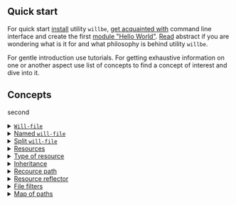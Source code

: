 ## Quick start

For quick start [install](<./tutorial/Instalation.md>) utility `willbe`, [get acquainted with](<./tutorial/CLI.md>) command line interface and create the first [module "Hello World"](<./tutorial/HelloWorld.md>). [Read](<./tutorial/Abstract.md>) abstract if you are wondering what is it for and what philosophy is behind utility `willbe`.

For gentle introduction use tutorials. For getting exhaustive information on one or another aspect use list of concepts to find a concept of interest and dive into it.

## Concepts

second
<details>
  <summary><a href="./concept/WillFile.md"><code>Will-file</code>  </a></summary>
  Configuration for describing and building a module. Each formal module has such a file.
</details>
<details>
  <summary><a href="./concept/WillFileNamedAndSplit.md#Named-will-file">Named <code>will-file</code></a></summary>
  Kind of <code>will-file</code> which has a nonstandard name. It makes possible to have multiple modules with different names in a directory.
</details>
<details>
  <summary><a href="./concept/WillFileNamedAndSplit.md#Split-will-file">Split <code>will-file</code></a></summary>
  Splitting <code>will-file</code> into two files. One of them is for importing data and other is for exporting. It makes possible splitting data related builds and develop a module. Data is related to its exporting paths and can be reused by other modules.
<<<<<<< HEAD
</details>
<details>
  <summary><a href="./concept/Structure.md#Resources">Resources</a></summary>
  Structural and functional element of <code>will-file</code>. Resources of the same type are collected in a section.
</details>
<details>
  <summary><a href="./concept/Structure.md#Type-of-resource">Type of resource</a></summary>
  Functionality associated with a group of resources restricted by its purpose. Examples of types of resources: path, submodule, step, build. Each type of resources has its own purpose and is treated differently by the utility.
</details>
<details>
  <summary><a href="./concept/Inheritance.md">Inheritance</a></summary>
  Approach of description of a module according to which <code>will-file</code> can use (inherit) the values of fields of other resource(s) of the same type.
</details>
<details>
  <summary><a href="./concept/ResourcePath.md#Path">Recource path</a></summary>
    Resource to describe file structure of the module, which has the file paths to files of the module. Paths are collected in section <code>path</code>.
</details>
<details>
  <summary><a href="./concept/ResourceReflector.md#Resource-reflector">Resource reflector</a></summary>
  Resource of section <code>reflector</code>, technique to describe set of files to perform an operation on it.

</details>
<details><summary><a href="./concept/ReflectorFileFilter.md">
      File filters
  </a></summary>
  Technique to describe conditions of selection required files for some operation on group of files. Reflector has two file filters: <code>src</code> and <code>dst</code>.
</details>

<details>
  <summary><a href="./concept/ResourceReflector.md#map-of-paths">Map of paths</a></summary>
  A field of a reflector and a technique to describe the set of files to include as many files as required and to exclude unwanted files with help of excluding conditions and globs.

<details><summary><a href="./concept/ResourceReflector.md#map-of-paths">
      Map of paths
  </a></summary>
  A field of a reflector and a technique to describe set of files to include as many files as required and to exclude unwanted files with help of excluding conditions and globs.
</details>

<details>
<summary><a href="./concept/ResourceStep.md#Resource-step">
      Resource step
  </a></summary>
  <code>Step</code> section resource which is an executing instruction of module building.
</details>
<details><summary><a href="./concept/ResourceBuild.md#Resource-build">
      Resource build
  </a></summary>
  Sequence and conditions of procedures execution to build a module. Developer has to select a particular build calling command <code>.build</code> by name or by constraints.
</details>
<details><summary><a href="./concept/Structure.md#Section-will-file">
      Section <code>will-file</code>
  </a></summary>
  Higher structural element of <code>will-file</code> which consists of resources of single type or fields, which describe the module.
</details>
<details><summary><a href="./concept/SectionAbout.md">
      Section <code>about</code>
  </a></summary>
  The section has descriptive information about the module.
</details>
<details><summary><a href="./concept/ResourcePath.md#Section-path">
      Section <code>path</code>
  </a></summary>
  The section has list of paths for fast understanding of files structure of the module.
</details>
<details><summary><a href="./concept/SectionSubmodule.md">
      Section <code>submodule</code>
  </a></summary>
  The section has information about submodules of the module.
</details>
<details><summary><a href="./concept/ResourceReflector.md#Section-reflector">
      Section <code>reflector</code>
  </a></summary>
  The section has reflectors, special type of resource for operation on groups of files.
</details>
<details><summary><a href="./concept/ResourceStep.md#Section-step">
      Section <code>step</code>
  </a></summary>
  The section has steps which could be used by build for building of the module.
</details>
<details><summary><a href="./concept/ResourceBuild.md#Section-build">
      Section <code>build</code>
  </a></summary>
  Resources of the section describe sequence and conditions of building the module.
</details>
<details><summary><a href="./concept/SectionExported.md">
      Section <code>exported</code>
  </a></summary>
  It is programmatically generated section of <code>out-will-file</code> by exporting a module. It has a list of exported files and is used by other modules for importing the module.
</details>
<details><summary><a href="./concept/ResourceBuild.md#Resource-export">
      Resource export
  </a></summary>
  Special kind of build which required for the module to been used by other developers and modules. Result of exporting is artefacts among wich is <code>out-will-file</code>.
</details>
<details><summary><a href="./concept/WillFileExported.md#Exported-will-file-out-will-file">
      Exported <code>will-file</code> (<code>out-will-file</code>)
  </a></summary>
  <code>Out-will-file</code> - kind of <code>will-file</code> generated by the utility during exporting of a module. Other modules can use the module importing its <code>out-will-file</code>.
</details>
<details><summary><a href="./concept/Module.md#Module">
      Module
  </a></summary>
  Module is set of files described in <code>will-file</code>.
</details>
<details><summary><a href="./concept/Module.md#Submodule">
      Submodule
  </a></summary>
  A module with its own <code>will-file</code> which used but other module (supermodule).
</details>
<details><summary><a href="./concept/Module.md#Supermodule">
      Supermodule
  </a></summary>
  A module which has other modules (submodules).
</details>
<details><summary><a href="./concept/SubmodulesLocalAndRemote.md#Local-submodule">
      Local submodule
  </a></summary>
  A submodule which is located locally.
</details>
<details><summary><a href="./concept/SubmodulesLocalAndRemote.md#Remote-submodule">
      Remote submodule
  </a></summary>
  A module which is located remotely. It should be downloaded to be used.
</details>
<details><summary><a href="./concept/ModuleCurrent.md">
      Current module
  </a></summary>
  A module on which utility will perform operations. By default the module is loaded from file <code>.will.yml</code> of the current directory.
</details>
<details><summary><a href="./concept/SubmoduleInformal.md">
      Informal submodule
  </a></summary>
  Set of files distribution of which does not have <code>will-file</code>. It's possible to create <code>will-file</code> for such submodule on side of user to use it as a submodule.
</details>
<details><summary><a href="./concept/Command.md#Command">
      Command
  </a></summary>
  A string which has phrase which describe intention of developer and desirable result of operation to be done by utility after user enter it. Developer enters command in command line interface.
</details>
<details><summary><a href="./concept/Command.md#Phrase">
      Phrase
  </a></summary>
  Word or several words, separated by dot, denotes command which utility will perform.
</details>
<details><summary><a href="./concept/Selectors.md#Selector">
      Selector
  </a></summary>
  String-reference on resource or group of resources of the module.
</details>
<details><summary><a href="./concept/Selectors.md#Selector-with-globs">
      Selector with globs
  </a></summary>
  Selector which use glob technique for selecting resources of the module.
</details>
<details><summary><a href="./concept/Criterions.md">
      Criterion
  </a></summary>
  Element of comparison for selection of resources.
</details>
<details><summary><a href="./concept/Asserts.md">
      Glob with assertion
  </a></summary>
  Restriction of glob by number of expected resources which should be found by the selector.
</details>

## Tutorials

<details><summary><a href="./tutorial/Abstract.md">
      Abstract
  </a></summary>
  General information. What utility <code>willbe</code> is and what it is not.
</details>
<details><summary><a href="./tutorial/Installation.md">
      Installation
  </a></summary>
  Procedure of instalation of utility. <code>willbe</code>
</details>
<details><summary><a href="./tutorial/CLI.md">
      Command line interface
  </a></summary>
  How to use command line interface of utility <code>willbe</code>. How to use command <code>.help</code> and command <code>.list</code>.
</details>
<details><summary><a href="./tutorial/HelloWorld.md">
      Module "Hello, World!"
  </a></summary>
  Creating module "Hello, World!". Downloading of remote submodule.
</details>
<details><summary><a href="./tutorial/CommandsSubmodules.md">
      Commands of updating, upgrading and cleaning of submodules
  </a></summary>
  Commands of updating files of submodules, upgrading submodules rewriting <code>will-file</code> automatically and cleaning of submodules removing downloaded files.
</details>
<details><summary><a href="./tutorial/Build.md">
      Module building by command <code>.build</code>
  </a></summary>
  Building chosen builds of the module.
</details>
<details><summary><a href="./tutorial/StepsPredefined.md">
      Predefined steps
  </a></summary>
  How to use predefined steps for operating remote submodules.
</details>
<details><summary><a href="./tutorial/Criterions.md">
      Criterions
  </a></summary>
  How to use criterions for resource selection.
</details>
<details><summary><a href="./tutorial/CriterionDefault.md">
      Default build
  </a></summary>
  How to build without explicit argument for command <code>.build</code>.
</details>
<details><summary><a href="./tutorial/ModuleWillFileExported.md">
      Exporting of a module
  </a></summary>
  Exporting a module to use it by another developer or module.
</details>
<details><summary><a href="./tutorial/SubmodulesLocal.md">
      Importing of local submodule
  </a></summary>
  How to use local submodule from another module (supermodule).
</details>
<details><summary><a href="./tutorial/SelectorsWithGlob.md">
      Selectors with globs
  </a></summary>
  How to use selectors with globs.
</details>
<details><summary><a href="./tutorial/AssertsUsing.md">
      How to use assertions
  </a></summary>
  How assertions help to avoid errors during development.
</details>
<details><summary><a href="./tutorial/WillFileMinimization.md">
      Minimization of <code>will-file</code>
  </a></summary>
  How to minimize <code>will-file</code> with help of instantiation of sets of criterions.
</details>
<details><summary><a href="./tutorial/WillFileSplit.md">
      Split <code>will-files</code>
  </a></summary>
  How to create and use a module with split <code>will-fileми</code>.
</details>
<details><summary><a href="./tutorial/WillFileNamed.md">
      Command <code>.with</code> and named <code>will-file</code>
  </a></summary>
  How to use command <code>.with</code>? What is named <code>will-file</code>?
</details>
<details><summary><a href="./tutorial/CommandEach.md">
      Command <code>.each</code>
  </a></summary>
  How to use command <code>.each</code> for executing same operation for each module or submodule.
</details>
<details><summary><a href="./tutorial/StepJS.md">
      Using <code>JavaScript</code> files by utility <code>willbe</code>
  </a></summary>
  How to use JavaScript files by utility <code>willbe</code> for complicated scenarios of builds.
</details>
<details><summary><a href="./tutorial/CommandSet.md">
      Command <code>.set</code>
  </a></summary>
  How to use command <code>.set</code> to change state of the utility, for example to change level of verbosity.
</details>
<details><summary><a href="./tutorial/SelectorComposite.md">
      Composite selectors
  </a></summary>
  How to use composite selectors for selecting of resources of submodules.
</details>
<details><summary><a href="./tutorial/CommandsListSearch.md">
      List of resources with filter and glob
  </a></summary>
  How to request for list of resources which satisfy filter and glob.
</details>
<details><summary><a href="./tutorial/ReflectorUsing.md">
      Copying of files with help of reflectors
  </a></summary>
  How to copy files with help of reflectors, field <code>recursive</code> of reflector.
</details>
<details><summary><a href="./tutorial/ReflectorFilters.md">
      Filters of reflector
  </a></summary>
  How to use filters of reflectors for selection of files for coping.
</details>
<details><summary><a href="./tutorial/ReflectorTimeFilters.md">
      Time filters of reflector
  </a></summary>
  How to use filters to select files by age.
</details>
<details><summary><a href="./tutorial/ReflectorFSControl.md">
      Forming of paths in reflectors. Restrictors of copying
  </a></summary>
  Describe algorithm of path forming and explicit copying restrictions.
</details>
<details><summary><a href="./tutorial/ReflectorsPredefined.md">
      Predefined reflectors
  </a></summary>
  How to use predefined reflectors to split debug and release files and how to build a multibuild.
</details>
<details><summary><a href="./tutorial/ResourceInheritance.md">
      Resources inheritance
  </a></summary>
  How to use resource inheritance to reuse data.
</details>
<details><summary><a href="./tutorial/StepView.md">
      Predefined step <code>predefined.view</code>
  </a></summary>
  How to use predefined step <code>predefined.view</code> to view file.
</details>
<details><summary><a href="./tutorial/StepTranspile.md">
      Transpilation
  </a></summary>
  How to use predefined step <code>predefined.transpile</code> to transpile <code>JavaScript</code> files or concatenate them.
</details>
<details><summary><a href="./tutorial/CommandShell.md">
      Command <code>.shell</code>
  </a></summary>
  A command to call external application by utility <code>willbe</code> for chosen modules or submodules.
</details>
<details><summary><a href="./tutorial/WillbeAsMake.md">
      Compiling of С++ application
  </a></summary>
  How to use utility <code>willbe</code> for compiling С++ application.
</details>
<details><summary><a href="./tutorial/SubmoduleInformal.md">
      Informal submodules
  </a></summary>
  Importing of informal submodules.
</details>
<details><summary><a href="./tutorial/CommandClean.md">
      Command  <code>.clean</code>
  </a></summary>
  How to use command <code>.clean</code> for deleting generated and downloaded files.
</details>
